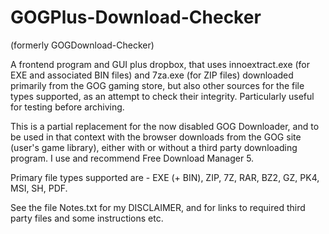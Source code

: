 # GOGPlus-Download-Checker
(formerly GOGDownload-Checker)

A frontend program and GUI plus dropbox, that uses innoextract.exe (for EXE and associated BIN files) and 7za.exe (for ZIP files) downloaded primarily from the GOG gaming store, but also other sources for the file types supported, as an attempt to check their integrity. Particularly useful for testing before archiving.

This is a partial replacement for the now disabled GOG Downloader, and to be used in that context with the browser downloads from the GOG site (user's game library), either with or without a third party downloading program. I use and recommend Free Download Manager 5.

Primary file types supported are - EXE (+ BIN), ZIP, 7Z, RAR, BZ2, GZ, PK4, MSI, SH, PDF.

See the file Notes.txt for my DISCLAIMER, and for links to required third party files and some instructions etc.
